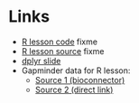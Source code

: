 ---
---

# Links

- [R lesson code]() fixme
- [R lesson source]() fixme
- [dplyr slide](gmdplyr.pdf)
- Gapminder data for R lesson: 
    - [Source 1 (bioconnector)](http://bioconnector.org/data/gapminder.csv)
    - [Source 2 (direct link)](gapminder.csv)
